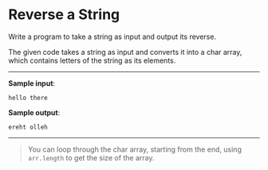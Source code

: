 # Reverse a String

Write a program to take a string as input and output its reverse.

The given code takes a string as input and converts it into a char array, which contains letters of the string as its elements.

--- 

**Sample input**: 
```
hello there
```

**Sample output**: 
```
ereht olleh
```

---

>You can loop through the char array, starting from the end, using `arr.length` to get the size of the array.
